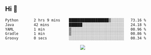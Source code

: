 ## Hi 👋

<!--START_SECTION:waka-->

```txt
Python       2 hrs 9 mins    ██████████████████▒░░░░░░   73.16 %
Java         42 mins         ██████░░░░░░░░░░░░░░░░░░░   24.18 %
YAML         1 min           ▒░░░░░░░░░░░░░░░░░░░░░░░░   00.96 %
Gradle       1 min           ▒░░░░░░░░░░░░░░░░░░░░░░░░   00.86 %
Groovy       0 secs          ░░░░░░░░░░░░░░░░░░░░░░░░░   00.34 %
```

<!--END_SECTION:waka-->

<p align="center">
  <a href="https://wakatime.com/@d93f0e24-e3ad-4f8d-9b8b-385bab9124f6">
    <img src="https://wakatime.com/badge/user/d93f0e24-e3ad-4f8d-9b8b-385bab9124f6.svg" />
  </a>
</p>
